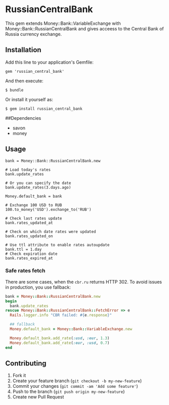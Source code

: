 # RussianCentralBank

This gem extends Money::Bank::VariableExchange with Money::Bank::RussianCentralBank and gives acceess to the Central Bank of Russia currency exchange.

## Installation

Add this line to your application's Gemfile:

    gem 'russian_central_bank'

And then execute:

    $ bundle

Or install it yourself as:

    $ gem install russian_central_bank

##Dependencies

* savon
* money

## Usage

    bank = Money::Bank::RussianCentralBank.new

    # Load today's rates
    bank.update_rates

    # Or you can specify the date
    bank.update_rates(3.days.ago)

    Money.default_bank = bank

    # Exchange 100 USD to RUB
    100.to_money('USD').exchange_to('RUB')

    # Check last rates update
    bank.rates_updated_at

    # Check on which date rates were updated
    bank.rates_updated_on

    # Use ttl attribute to enable rates autoupdate
    bank.ttl = 1.day
    # Check expiration date
    bank.rates_expired_at

### Safe rates fetch

There are some cases, when the `cbr.ru` returns HTTP 302.
To avoid issues in production, you use fallback:

```ruby
bank = Money::Bank::RussianCentralBank.new
begin
  bank.update_rates
rescue Money::Bank::RussianCentralBank::FetchError => e
  Rails.logger.info "CBR failed: #{e.response}"

  ## fallback
  Money.default_bank = Money::Bank::VariableExchange.new

  Money.default_bank.add_rate(:usd, :eur, 1.3)
  Money.default_bank.add_rate(:eur, :usd, 0.7)
end
```

## Contributing

1. Fork it
2. Create your feature branch (`git checkout -b my-new-feature`)
3. Commit your changes (`git commit -am 'Add some feature'`)
4. Push to the branch (`git push origin my-new-feature`)
5. Create new Pull Request
